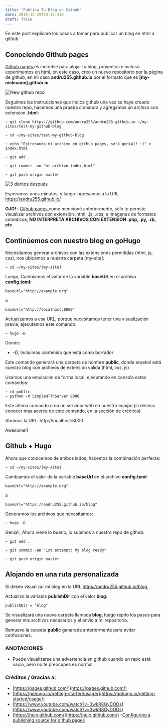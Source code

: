 ```yaml
---
title: "Publica Tu Blog en Github"
date: 2018-12-29T23:17:31Z
draft: false
---
```


En este post explicaré los pasos a tomar para publicar un blog en html a github

## Conociendo Github pages
[ Github pages ](https://pages.github.com/) es increíble para alojar tu blog, proyectos e incluso experimentos en html, en este caso, creo un nuevo repositorio por la página de github, en mi caso **andru255.github.io** por el formato que es **[my-nickname].github.io**

![New github repo](../how-publish-in-github/creating-github-repo.gif)

Seguimos las instrucciones que indica github una vez se haya creado nuestro repo, hacemos una prueba clonando y agregamos un archivo con extension **.html**:

```
~ git clone https://github.com/andru255/andru255.github.io ~/my-sites/test-my-github-blog

~ cd ~/my-sites/test-my-github-blog

~ echo "Estrenando mi archivo en github pages, será genial! :)" > index.html

~ git add .

~ git commit -am "mi archivo index.html"

~ git push origin master

```

![3 doritos después](../how-publish-in-github/3doritos.jpg)


Esperamos unos minutos, y luego ingresamos a la URL https://andru255.github.io/

**OJO! :** [ Github pages ](https://pages.github.com/) como mencioné anteriormente, sólo te permite visualizar archivos con extensión .html, .js, .css, e imágenes de formatos conodicos, **NO INTERPRETA ARCHIVOS CON EXTENSIÓN  .php, .py, .rb, etc**.

## Continúemos con nuestro blog en goHugo

Necesitamos generar archivos con las extensiones permitidas (html, js, css), nos ubicamos a nuestra carpeta [my-site]:

```
~ cd ~/my-sites/[my-site]
```

Luego, Cambiamos el valor de la variable **baseUrl** en el archivo **config.toml**:

```
baseUrl="http://example.org"
```

a

```
baseUrl="http://localhost:8000"
```

Actualizamos a esa URL, porque necesitamos tener una visualización previa, ejecutamos este comando:

```
~ hugo -D
```

Donde:

- *-D*, Incluímos contenido que está como borrador

Este comando generará una carpeta de nombre **public**, donde erueka! está nuestro blog con archivos 
de extensión válida (html, css, js)

Usamos una emulación de forma local, ejecutando en consola estos comandos:

```
~ cd public
~ python -m SimpleHTTPServer 8000
```

Este último comando crea un servidor web en nuestro equipo (si deseas conocer más acerca de este comando, en la sección de créditos)

Abrimos la URL: http://localhost:8000

Awesome!!

## Github + Hugo

Ahora que conocemos de ambos lados, hacemos la combinación perfecta:

```
~ cd ~/my-sites/[my-site]
```

Cambiamos el valor de la variable **baseUrl** en el archivo **config.toml**:

```
baseUrl="http://example.org"
```

a

```
baseUrl="https://andru255.github.io/blog"
```

Generamos los archivos que necesitamos:

```
~ hugo -D
```

Genial!, Ahora viene lo bueno, lo subimos a nuestro repo de github:

```
~ git add .

~ git commit -am "1st attempt: My blog ready"

~ git push origin master

```

## Alojando en una ruta personalizada

Si deseo visualizar mi blog en la URL https://andru255.github.io/blog,

Actualizo la variable **publishDir** con el valor **blog**:

```
publishDir = "blog"
```

Se visualizará una nueva carpeta llamada **blog**, luego repito los pasos para generar mis archivos necesarios y el envío a mi repositorio.

Remuevo la carpeta **public** generada anteriormente para evitar confusiones.

### ANOTACIONES

- Puede visualizarse una advertencia en github cuando un repo está vacío, pero no te preocupes es normal.

### Créditos / Gracias a:

- [https://pages.github.com/](https://pages.github.com/)
- [https://gohugo.io/getting-started/usage/](https://gohugo.io/getting-started/usage/)
- [https://www.youtube.com/watch?v=3wkR8GyDODs](https://www.youtube.com/watch?v=3wkR8GyDODs)
- [https://help.github.com/](https://help.github.com/)
-[Configuring a publishing source for github pages](https://help.github.com/articles/configuring-a-publishing-source-for-github-pages/#publishing-your-github-pages-site-from-a-docs-folder-on-your-master-branch)

